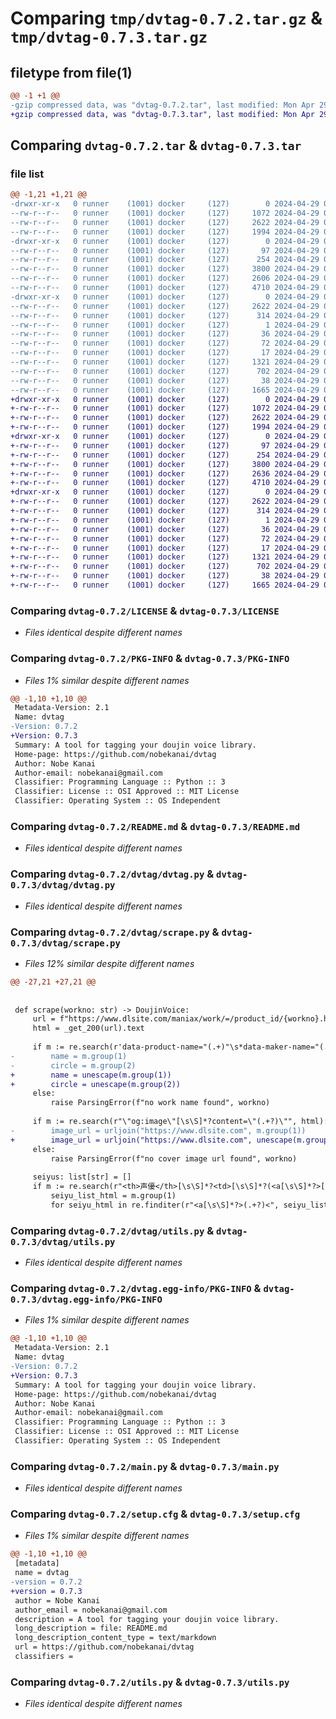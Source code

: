 # Comparing `tmp/dvtag-0.7.2.tar.gz` & `tmp/dvtag-0.7.3.tar.gz`

## filetype from file(1)

```diff
@@ -1 +1 @@
-gzip compressed data, was "dvtag-0.7.2.tar", last modified: Mon Apr 29 01:21:32 2024, max compression
+gzip compressed data, was "dvtag-0.7.3.tar", last modified: Mon Apr 29 02:54:25 2024, max compression
```

## Comparing `dvtag-0.7.2.tar` & `dvtag-0.7.3.tar`

### file list

```diff
@@ -1,21 +1,21 @@
-drwxr-xr-x   0 runner    (1001) docker     (127)        0 2024-04-29 01:21:32.619966 dvtag-0.7.2/
--rw-r--r--   0 runner    (1001) docker     (127)     1072 2024-04-29 01:21:20.000000 dvtag-0.7.2/LICENSE
--rw-r--r--   0 runner    (1001) docker     (127)     2622 2024-04-29 01:21:32.619966 dvtag-0.7.2/PKG-INFO
--rw-r--r--   0 runner    (1001) docker     (127)     1994 2024-04-29 01:21:20.000000 dvtag-0.7.2/README.md
-drwxr-xr-x   0 runner    (1001) docker     (127)        0 2024-04-29 01:21:32.619966 dvtag-0.7.2/dvtag/
--rw-r--r--   0 runner    (1001) docker     (127)       97 2024-04-29 01:21:20.000000 dvtag-0.7.2/dvtag/__init__.py
--rw-r--r--   0 runner    (1001) docker     (127)      254 2024-04-29 01:21:20.000000 dvtag-0.7.2/dvtag/doujinvoice.py
--rw-r--r--   0 runner    (1001) docker     (127)     3800 2024-04-29 01:21:20.000000 dvtag-0.7.2/dvtag/dvtag.py
--rw-r--r--   0 runner    (1001) docker     (127)     2606 2024-04-29 01:21:20.000000 dvtag-0.7.2/dvtag/scrape.py
--rw-r--r--   0 runner    (1001) docker     (127)     4710 2024-04-29 01:21:20.000000 dvtag-0.7.2/dvtag/utils.py
-drwxr-xr-x   0 runner    (1001) docker     (127)        0 2024-04-29 01:21:32.619966 dvtag-0.7.2/dvtag.egg-info/
--rw-r--r--   0 runner    (1001) docker     (127)     2622 2024-04-29 01:21:32.000000 dvtag-0.7.2/dvtag.egg-info/PKG-INFO
--rw-r--r--   0 runner    (1001) docker     (127)      314 2024-04-29 01:21:32.000000 dvtag-0.7.2/dvtag.egg-info/SOURCES.txt
--rw-r--r--   0 runner    (1001) docker     (127)        1 2024-04-29 01:21:32.000000 dvtag-0.7.2/dvtag.egg-info/dependency_links.txt
--rw-r--r--   0 runner    (1001) docker     (127)       36 2024-04-29 01:21:32.000000 dvtag-0.7.2/dvtag.egg-info/entry_points.txt
--rw-r--r--   0 runner    (1001) docker     (127)       72 2024-04-29 01:21:32.000000 dvtag-0.7.2/dvtag.egg-info/requires.txt
--rw-r--r--   0 runner    (1001) docker     (127)       17 2024-04-29 01:21:32.000000 dvtag-0.7.2/dvtag.egg-info/top_level.txt
--rw-r--r--   0 runner    (1001) docker     (127)     1321 2024-04-29 01:21:20.000000 dvtag-0.7.2/main.py
--rw-r--r--   0 runner    (1001) docker     (127)      702 2024-04-29 01:21:32.623966 dvtag-0.7.2/setup.cfg
--rw-r--r--   0 runner    (1001) docker     (127)       38 2024-04-29 01:21:20.000000 dvtag-0.7.2/setup.py
--rw-r--r--   0 runner    (1001) docker     (127)     1665 2024-04-29 01:21:20.000000 dvtag-0.7.2/utils.py
+drwxr-xr-x   0 runner    (1001) docker     (127)        0 2024-04-29 02:54:25.109348 dvtag-0.7.3/
+-rw-r--r--   0 runner    (1001) docker     (127)     1072 2024-04-29 02:54:14.000000 dvtag-0.7.3/LICENSE
+-rw-r--r--   0 runner    (1001) docker     (127)     2622 2024-04-29 02:54:25.109348 dvtag-0.7.3/PKG-INFO
+-rw-r--r--   0 runner    (1001) docker     (127)     1994 2024-04-29 02:54:14.000000 dvtag-0.7.3/README.md
+drwxr-xr-x   0 runner    (1001) docker     (127)        0 2024-04-29 02:54:25.109348 dvtag-0.7.3/dvtag/
+-rw-r--r--   0 runner    (1001) docker     (127)       97 2024-04-29 02:54:14.000000 dvtag-0.7.3/dvtag/__init__.py
+-rw-r--r--   0 runner    (1001) docker     (127)      254 2024-04-29 02:54:14.000000 dvtag-0.7.3/dvtag/doujinvoice.py
+-rw-r--r--   0 runner    (1001) docker     (127)     3800 2024-04-29 02:54:14.000000 dvtag-0.7.3/dvtag/dvtag.py
+-rw-r--r--   0 runner    (1001) docker     (127)     2636 2024-04-29 02:54:14.000000 dvtag-0.7.3/dvtag/scrape.py
+-rw-r--r--   0 runner    (1001) docker     (127)     4710 2024-04-29 02:54:14.000000 dvtag-0.7.3/dvtag/utils.py
+drwxr-xr-x   0 runner    (1001) docker     (127)        0 2024-04-29 02:54:25.109348 dvtag-0.7.3/dvtag.egg-info/
+-rw-r--r--   0 runner    (1001) docker     (127)     2622 2024-04-29 02:54:25.000000 dvtag-0.7.3/dvtag.egg-info/PKG-INFO
+-rw-r--r--   0 runner    (1001) docker     (127)      314 2024-04-29 02:54:25.000000 dvtag-0.7.3/dvtag.egg-info/SOURCES.txt
+-rw-r--r--   0 runner    (1001) docker     (127)        1 2024-04-29 02:54:25.000000 dvtag-0.7.3/dvtag.egg-info/dependency_links.txt
+-rw-r--r--   0 runner    (1001) docker     (127)       36 2024-04-29 02:54:25.000000 dvtag-0.7.3/dvtag.egg-info/entry_points.txt
+-rw-r--r--   0 runner    (1001) docker     (127)       72 2024-04-29 02:54:25.000000 dvtag-0.7.3/dvtag.egg-info/requires.txt
+-rw-r--r--   0 runner    (1001) docker     (127)       17 2024-04-29 02:54:25.000000 dvtag-0.7.3/dvtag.egg-info/top_level.txt
+-rw-r--r--   0 runner    (1001) docker     (127)     1321 2024-04-29 02:54:14.000000 dvtag-0.7.3/main.py
+-rw-r--r--   0 runner    (1001) docker     (127)      702 2024-04-29 02:54:25.113348 dvtag-0.7.3/setup.cfg
+-rw-r--r--   0 runner    (1001) docker     (127)       38 2024-04-29 02:54:14.000000 dvtag-0.7.3/setup.py
+-rw-r--r--   0 runner    (1001) docker     (127)     1665 2024-04-29 02:54:14.000000 dvtag-0.7.3/utils.py
```

### Comparing `dvtag-0.7.2/LICENSE` & `dvtag-0.7.3/LICENSE`

 * *Files identical despite different names*

### Comparing `dvtag-0.7.2/PKG-INFO` & `dvtag-0.7.3/PKG-INFO`

 * *Files 1% similar despite different names*

```diff
@@ -1,10 +1,10 @@
 Metadata-Version: 2.1
 Name: dvtag
-Version: 0.7.2
+Version: 0.7.3
 Summary: A tool for tagging your doujin voice library.
 Home-page: https://github.com/nobekanai/dvtag
 Author: Nobe Kanai
 Author-email: nobekanai@gmail.com
 Classifier: Programming Language :: Python :: 3
 Classifier: License :: OSI Approved :: MIT License
 Classifier: Operating System :: OS Independent
```

### Comparing `dvtag-0.7.2/README.md` & `dvtag-0.7.3/README.md`

 * *Files identical despite different names*

### Comparing `dvtag-0.7.2/dvtag/dvtag.py` & `dvtag-0.7.3/dvtag/dvtag.py`

 * *Files identical despite different names*

### Comparing `dvtag-0.7.2/dvtag/scrape.py` & `dvtag-0.7.3/dvtag/scrape.py`

 * *Files 12% similar despite different names*

```diff
@@ -27,21 +27,21 @@
 
 
 def scrape(workno: str) -> DoujinVoice:
     url = f"https://www.dlsite.com/maniax/work/=/product_id/{workno}.html"
     html = _get_200(url).text
 
     if m := re.search(r'data-product-name="(.+)"\s*data-maker-name="(.+)"', html):
-        name = m.group(1)
-        circle = m.group(2)
+        name = unescape(m.group(1))
+        circle = unescape(m.group(2))
     else:
         raise ParsingError(f"no work name found", workno)
 
     if m := re.search(r"\"og:image\"[\s\S]*?content=\"(.+?)\"", html):
-        image_url = urljoin("https://www.dlsite.com", m.group(1))
+        image_url = urljoin("https://www.dlsite.com", unescape(m.group(1)))
     else:
         raise ParsingError(f"no cover image url found", workno)
 
     seiyus: list[str] = []
     if m := re.search(r"<th>声優</th>[\s\S]*?<td>[\s\S]*?(<a[\s\S]*?>[\s\S]*?)</td>", html):
         seiyu_list_html = m.group(1)
         for seiyu_html in re.finditer(r"<a[\s\S]*?>(.+?)<", seiyu_list_html):
```

### Comparing `dvtag-0.7.2/dvtag/utils.py` & `dvtag-0.7.3/dvtag/utils.py`

 * *Files identical despite different names*

### Comparing `dvtag-0.7.2/dvtag.egg-info/PKG-INFO` & `dvtag-0.7.3/dvtag.egg-info/PKG-INFO`

 * *Files 1% similar despite different names*

```diff
@@ -1,10 +1,10 @@
 Metadata-Version: 2.1
 Name: dvtag
-Version: 0.7.2
+Version: 0.7.3
 Summary: A tool for tagging your doujin voice library.
 Home-page: https://github.com/nobekanai/dvtag
 Author: Nobe Kanai
 Author-email: nobekanai@gmail.com
 Classifier: Programming Language :: Python :: 3
 Classifier: License :: OSI Approved :: MIT License
 Classifier: Operating System :: OS Independent
```

### Comparing `dvtag-0.7.2/main.py` & `dvtag-0.7.3/main.py`

 * *Files identical despite different names*

### Comparing `dvtag-0.7.2/setup.cfg` & `dvtag-0.7.3/setup.cfg`

 * *Files 1% similar despite different names*

```diff
@@ -1,10 +1,10 @@
 [metadata]
 name = dvtag
-version = 0.7.2
+version = 0.7.3
 author = Nobe Kanai
 author_email = nobekanai@gmail.com
 description = A tool for tagging your doujin voice library.
 long_description = file: README.md
 long_description_content_type = text/markdown
 url = https://github.com/nobekanai/dvtag
 classifiers =
```

### Comparing `dvtag-0.7.2/utils.py` & `dvtag-0.7.3/utils.py`

 * *Files identical despite different names*


